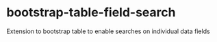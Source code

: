 # bootstrap-table-field-search
Extension to bootstrap table to enable searches on individual data fields
